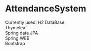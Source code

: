 # AttendanceSystem
Currently used:
H2 DataBase<br>
Thymeleaf<br>
Spring data JPA<br>
Spring WEB<br>
Bootstrap<br>
